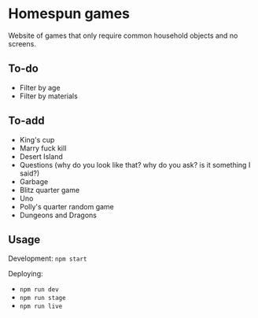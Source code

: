 # Homespun games

Website of games that only require common household objects and no screens.

## To-do

- Filter by age
- Filter by materials

## To-add

- King's cup
- Marry fuck kill
- Desert Island
- Questions (why do you look like that? why do you ask? is it something I said?)
- Garbage
- Blitz quarter game
- Uno
- Polly's quarter random game
- Dungeons and Dragons

## Usage

Development: `npm start`

Deploying:

- `npm run dev`
- `npm run stage`
- `npm run live`